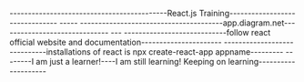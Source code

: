 
-------------------------------------------React.js Training-------------------------------
----- ---------------------------------------app.diagram.net------------------------------
--- ----------------------------follow react official website and documentation----------------------
-----------------------------installations of react is npx create-react-app appname---------
--------I am just a learner!----I am still learning! Keeping on learning--------------------
